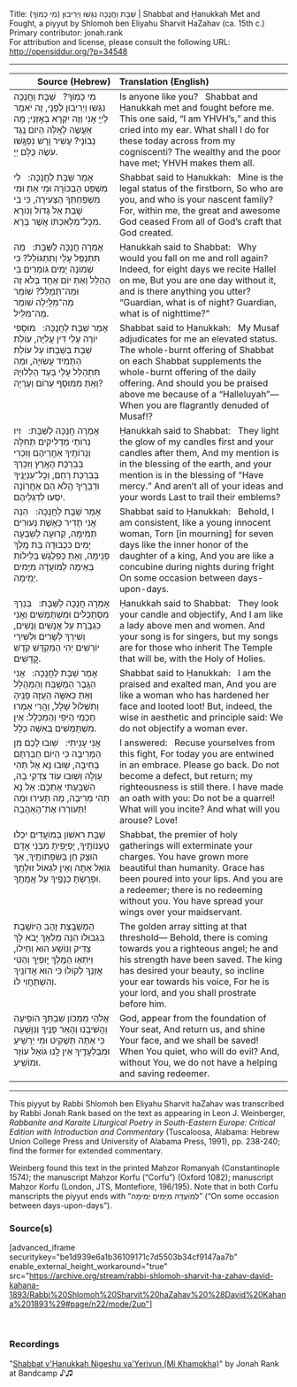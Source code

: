 <html>
<head></head>
<body>
Title: שַׁבָּת וַחֲנֻכָּה נִגְּשׁוּ וַיְרִיבוּן (מִי כָמוֹךָ)‏ | Shabbat and Ḥanukkah Met and Fought, a piyyut by Shlomoh ben Eliyahu Sharvit HaZahav (ca. 15th c.)<br />
Primary contributor: jonah.rank<br />
For attribution and license, please consult the following URL: <a href="http://opensiddur.org/?p=34548">http://opensiddur.org/?p=34548</a>
<p />
<hr />

<table style="margin-left: auto;margin-right: auto;" class="draggable">
<thead><tr><th id="x" style="text-align: right;">Source (Hebrew)</th><th style="text-align: left;">Translation (English)</th></tr></thead>
<tbody>
<tr><td style="vertical-align:top;">
<div class="liturgy"><span lang="he">
מִי כָמֽוֹךָ?
&nbsp;
שַׁבָּת וַחֲנֻכָּה נִגְּשׁוּ וַיְרִיבוּן לְפָנָי,
זֶה יֹאמַר לַיְיָ אָנִי וְזֶה יִקְרָא בְאׇזְנַי;
מָה אֶעֱשֶׂה לָאֵֽלֶּה הַיּוֹם נֶֽגֶד נְבוֹנָי?
עָשִׁיר וָרָשׁ נִפְגָּֽשׁוּ עֹשֶׂה כֻּלָּם יְיָ.
</span></div></td>
 
<td style="vertical-align:top;">
<div class="english">
Is anyone like you?
&nbsp;
Shabbat and Ḥanukkah met and fought before me.
This one said, “I am YHVH’s,” and this cried into my ear.
What shall I do for these today across from my cogniscenti?
The wealthy and the poor have met; YHVH makes them all.
</div></td></tr>


<tr><td style="vertical-align:top;">
<div class="liturgy"><span lang="he">
אָמַר שַׁבָּת לַחֲנֻכָּה:
&nbsp;
לִי מִשְׁפַּט הַבְּכוֹרָה
וּמִי אַתְּ וּמִי מִשְׁפַּחְתְּךָ הַצְּעִירָה,
כִּי בִי שָׁבַת אֵל גָּדוֹל וְנוֹרָא
מִכׇּל־מְלַאכְתּוֹ אֲשֶׁר בָּרָא.
</span></div></td>
 
<td style="vertical-align:top;">
<div class="english">
Shabbat said to Ḥanukkah:
&nbsp;
Mine is the legal status of the firstborn,
So who are you, and who is your nascent family?
For, within me, the great and awesome God ceased
From all of God’s craft that God created.
</div></td></tr>


<tr><td style="vertical-align:top;">
<div class="liturgy"><span lang="he">
אָמְרָה חֲנֻכָּה לַשַּׁבָּת:
&nbsp;
מַה תִּתְנַפֵּל עָלַי וְתִתְגּוֹלֵל?
כִּי שְׁמוֹנָה יָמִים גּוֹמְרִים בִּי הַהַלֵּל
וְאַתְּ יוֹם אֶחָד בְּלֹא זֶה וּמַה־תְּמַלֵּל?
שׁוֹמֵר מַה־מִּלַּֽיְלָה שׁוֹמֵר מַה־מִּלֵּיל.
</span></div></td>
 
<td style="vertical-align:top;">
<div class="english">
Ḥanukkah said to Shabbat: 
&nbsp;
Why would you fall on me and roll again?
Indeed, for eight days we recite Hallel on me,
But you are one day without it, and is there anything you utter?
“Guardian, what is of night? Guardian, what is of nighttime?”
</div></td></tr>


<tr><td style="vertical-align:top;">
<div class="liturgy"><span lang="he">
אָמַר שַׁבָּת לַחֲנֻכָּה:
&nbsp;
מוּסָפִי יוֹרֶה עָלַי דִּין עֲלִיָּה,
עוֹלַת שַׁבָּת בְּשַׁבָּתוֹ עַל עוֹלַת הַתָּמִיד עֲשׂוּיָה,
וּמַה תִּתְהַלֵּל עָלַי בְּעַד הַלְלוּיָהּ 
וְאַתְּ מִמּוּסָף עֵרוֹם וְעֶרְיָה?
</span></div></td>
 
<td style="vertical-align:top;">
<div class="english">
Shabbat said to Ḥanukkah:
&nbsp;
My Musaf adjudicates for me an elevated status.
The whole-burnt offering of Shabbat on each Shabbat supplements the whole-burnt offering of the daily offering.
And should you be praised above me because of a “Halleluyah”—
When you are flagrantly denuded of Musaf!?
</div></td></tr>


<tr><td style="vertical-align:top;">
<div class="liturgy"><span lang="he">
אָמְרָה חֲנֻכָּה לַשַּׁבָּת:
&nbsp;
זִיו נֵרוֹתַי מַדְלִיקִים תְּחִלָּה וְנֵרוֹתֶֽיךָ אַחֲרֵיהֶם
וְזִכְרִי בְּבִרְכַּת הָאָֽרֶץ וְזִכְרְךָ בְּבִרְכַּת רַחֵם,
וְכׇל־עִנְיָנֶֽיךָ וּדְבָרֶֽיךָ הֲלֹא הֵם
אַחֲרֽוֹנָה יִסְעוּ לְדִגְלֵיהֶם.
</span></div></td>
 
<td style="vertical-align:top;">
<div class="english">
Ḥanukkah said to Shabbat: 
&nbsp;
They light the glow of my candles first and your candles after them,
And my mention is in the blessing of the earth, and your mention is in the blessing of “Have mercy.”
And aren’t all of your ideas and your words
Last to trail their emblems?
</div></td></tr>


<tr><td style="vertical-align:top;">
<div class="liturgy"><span lang="he">
אָמַר שַׁבָּת לַחֲנֻכָּה:
&nbsp;
הִנֵּה אֲנִי תָדִיר כְּאֵֽשֶׁת נְעוּרִים תְּמִימָה,
קְרוּעָה לְשִׁבְעָה יָמִים כִּכְבוּדָה בַּת מֶֽלֶךְ פְּנִֽימָה,
וְאַתְּ כְּפִלֶגֶשׁ בַּלֵּילוֹת בְּאֵימָה
לְמוֹעֲדָהּ מִיָּמִים יָמִֽימָה.
</span></div></td>
 
<td style="vertical-align:top;">
<div class="english">
Shabbat said to Ḥanukkah:
&nbsp;
Behold, I am consistent, like a young innocent woman,
Torn [in mourning] for seven days like the inner honor of the daughter of a king,
And you are like a concubine during nights during fright
On some occasion between days-upon-days.
</div></td></tr>


<tr><td style="vertical-align:top;">
<div class="liturgy"><span lang="he">
אָמְרָה חֲנֻכָּה לַשַּׁבָּת:
&nbsp;
בְּנֵרְךָ מִסְתַּכְּלִים וּמִשְׁתַּמְּשִׁים
וַאֲנִי כִּגְבֶֽרֶת עַל אֲנָשִׁים וְנָשִׁים,
וְשִׁירְךָ לְשָׁרִים וּלְשִׁירַי יוֹרְשִׁים 
יְהִי הַמִּקְדָּשׁ קֹֽדֶשׁ קֳדָשִׁים.
</span></div></td>
 
<td style="vertical-align:top;">
<div class="english">
Ḥanukkah said to Shabbat: 
&nbsp;
They look your candle and objectify,
And I am like a lady above men and women.
And your song is for singers, but my songs are for those who inherit
The Temple that will be, with the Holy of Holies.
</div></td></tr>


<tr><td style="vertical-align:top;">
<div class="liturgy"><span lang="he">
אָמַר שַׁבָּת לַחֲנֻכָּה:
&nbsp;
אֲנִי הַגֶּֽבֶר הַמְשֻׁבַּח וְהַמְהֻלָּל
וְאַתְּ כְּאִשָּׁה הֵעֵֽזָה פָנֶֽיהָ וְתִשְׁלוֹל שָׁלָל,
וַהֲרֵי אָמְרוּ חַכְמֵי הַיֹּֽפִי וְהַמִּכְלָל:
אֵין מִשְׁתַּמְּשִׁים בְּאִשָּׁה כְלָל.
</span></div></td>
 
<td style="vertical-align:top;">
<div class="english">
Shabbat said to Ḥanukkah:
&nbsp;
I am the praised and exalted man,
And you are like a woman who has hardened her face and looted loot!
But, indeed, the wise in aesthetic and principle said:
We do not objectify a woman ever.
</div></td></tr>


<tr><td style="vertical-align:top;">
<div class="liturgy"><span lang="he">
אֲנִי עָנִֽיתִי:
&nbsp;
שֽׁוּבוּ לָכֶם מִן הַמְּרִיבָה
כִּי הַיּוֹם חֻבַּרְתֶּם בְּחִיבָּה,
שֽׁוּבוּ נָא אַל תְּהִי עַוְלָה וְשֽׁוּבוּ עוֹד צִדְקִי בָהּ,
הִשְׁבַּֽעְתִּי אֶתְכֶם: אַל נָא תְהִי מְרִיבָה, 
מַה תָּעִֽירוּ וּמַה תְּעוֹרְרוּ אֶת־הָאַהֲבָה!
</span></div></td>
 
<td style="vertical-align:top;">
<div class="english">
I answered:
&nbsp;
Recuse yourselves from this fight,
For today you are entwined in an embrace.
Please go back. Do not become a defect, but return; my righteousness is still there.
I have made an oath with you: Do not be a quarrel! 
What will you incite? And what will you arouse? Love!
</div></td></tr>


<tr><td style="vertical-align:top;">
<div class="liturgy"><span lang="he">
שַׁבָּת רִאשׁוֹן בְּמוֹעֲדִים יִכְלוּ טַעֲנוֹתֶֽיךָ,
יׇפְיָפִֽיתָ מִבְּנֵי אָדָם הוּצַק חֵן בְּשִׂפְתוֹתֶֽיךָ,
אַךְ גּוֹאֵל אַתָּה וְאֵין לִגְאוֹל זוּלָתֶֽךָ
וּפָרַֽשְׂתָּ כְנָפֶֽיךָ עַל אֲמָתֶֽךָ.
</span></div></td>
 
<td style="vertical-align:top;">
<div class="english">
Shabbat, the premier of holy gatherings will exterminate your charges.
You have grown more beautiful than humanity. Grace has been poured into your lips.
And you are a redeemer; there is no redeeming without you.
You have spread your wings over your maidservant.
</div></td></tr>


<tr><td style="vertical-align:top;">
<div class="liturgy"><span lang="he">
הַמְשֻׁבֶּֽצֶת זָהָב הַיּוֹשֶֽׁבֶת בִּגְבוּלוֹ
הִנֵּה מַלְאָךְ יָבֹא לָךְ צַדִּיק וְנוֹשַׁע הוּא וְחֵילוֹ,
וַיִּתְאַו הַמֶּֽלֶךְ יׇופְיֵךְ וְהַטִּי אׇזְנֵךְ לְקוֹלוֹ
כִּי הוּא אֲדוֹנַֽיִךְ וְהִשְׁתַּחֲוִי לוֹ.
</span></div></td>
 
<td style="vertical-align:top;">
<div class="english">
The golden array sitting at that threshold—
Behold, there is coming towards you a righteous angel; he and his strength have been saved.
The king has desired your beauty, so incline your ear towards his voice,
For he is your lord, and you shall prostrate before him.
</div></td></tr>


<tr><td style="vertical-align:top;">
<div class="liturgy"><span lang="he">
אֱלֹהַי מִמְּכוֹן שִׁבְתְּךָ הוֹפִֽיעָה
וַהֲשִׁיבֵֽנוּ וְהָאֵר פָּנֶֽיךָ וְנִוָּשֵֽׁעָה
כִּי אַתָּה תַּשְׁקִיט וּמִי יַרְשִֽׁיעַ
וּמִבַּלְעָדֶֽיךָ אֵין לָֽנוּ גוֹאֵל עוֹזֵר וּמוֹשִֽׁיעַ.
</span></div></td>
 
<td style="vertical-align:top;">
<div class="english">
God, appear from the foundation of Your seat,
And return us, and shine Your face, and we shall be saved!
When You quiet, who will do evil?
And, without You, we do not have a helping and saving redeemer.	
</div></td></tr>
</tbody></table>

<hr />

This piyyut by Rabbi Shlomoh ben Eliyahu Sharvit haZahav was transcribed by Rabbi Jonah Rank based on the text as appearing in Leon J. Weinberger, <em>Rabbanite and Karaite Liturgical Poetry in South-Eastern Europe: Critical Edition with Introduction and Commentary</em> (Tuscaloosa, Alabama: Hebrew Union College Press and University of Alabama Press, 1991), pp. 238-240; find the former for extended commentary.

Weinberg found this text in the printed Maḥzor Romanyah (Constantinople 1574); the manuscript Maḥzor Korfu (“Corfu”) (Oxford 1082); manuscript Maḥzor Korfu (London, JTS, Montefiore, 196/195). Note that in both Corfu manscripts the piyyut ends with “<span class="hebrew">לְמוֹעֲדָהּ מִיָּמִים יְמִֽימָה</span>” (“On some occasion between days-upon-days”).


<h3>Source(s)</h3>

[advanced_iframe securitykey="be1d939e6a1b36109171c7d5503b34cf9147aa7b" enable_external_height_workaround="true" src="https://archive.org/stream/rabbi-shlomoh-sharvit-ha-zahav-david-kahana-1893/Rabbi%20Shlomoh%20Sharvit%20haZahav%20%28David%20Kahana%201893%29#page/n22/mode/2up"]

&nbsp;

<h3>Recordings</h3>

"<a href="https://jonahrankliturgy.bandcamp.com/track/shabbat-vachanukkah-niggeshu-vairivun-mi-khamokha">Shabbat v'Ḥanukkah Nigeshu va'Yerivun (Mi Khamokha)</a>" by Jonah Rank at Bandcamp ♪♫

&nbsp;
</body>
</html>